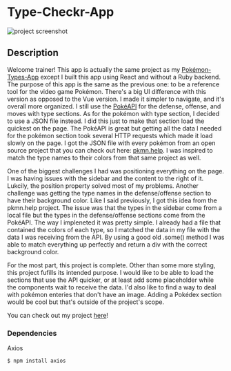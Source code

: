 # Type-Checkr-App

![project screenshot](https://github.com/HectorDNuno/type-checker/src/assets/project-screenshot.png?raw=true)

## Description

Welcome trainer! This app is actually the same project as my [Pokémon-Types-App](https://github.com/HectorDNuno/pokemon-types-app) except I built this app using React and without a Ruby backend. The purpose of this app is the same as the previous one: to be a reference tool for the video game Pokémon. There's a big UI difference with this version as opposed to the Vue version. I made it simpler to navigate, and it's overall more organized. I still use the [PokéAPI](https://pokeapi.co/) for the defense, offense, and moves with type sections. As for the pokémon with type section, I decided to use a JSON file instead. I did this just to make that section load the quickest on the page. The PokéAPI is great but getting all the data I needed for the pokémon section took several HTTP requests which made it load slowly on the page. I got the JSON file with every pokémon from an open source project that you can check out here: [pkmn.help](https://github.com/wavebeem/pkmn.help). I was inspired to match the type names to their colors from that same project as well.

One of the biggest challenges I had was positioning everything on the page. I was having issues with the sidebar and the content to the right of it. Lukcily, the position property solved most of my problems. Another challenge was getting the type names in the defense/offense section to have their background color. Like I said previously, I got this idea from the pkmn.help project. The issue was that the types in the sidebar come from a local file but the types in the defense/offense sections come from the PokéAPI. The way I impleneted it was pretty simple. I already had a file that contained the colors of each type, so I matched the data in my file with the data I was receiving from the API. By using a good old .some() method I was able to match everything up perfectly and return a div with the correct background color.

For the most part, this project is complete. Other than some more styling, this project fufills its intended purpose. I would like to be able to load the sections that use the API quicker, or at least add some placeholder while the components wait to receive the data. I'd also like to find a way to deal with pokémon enteries that don't have an image. Adding a Pokédex section would be cool but that's outside of the project's scope.

You can check out my project [here](https://type-checkr-react.netlify.app/)!

### Dependencies

Axios

```
$ npm install axios
```
